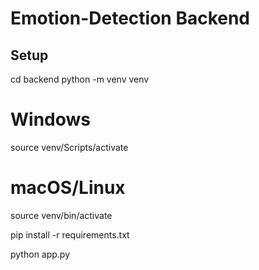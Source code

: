 # Emotion-Detection Backend

## Setup

cd backend
python -m venv venv

# Windows
source venv/Scripts/activate
# macOS/Linux
source venv/bin/activate

pip install -r requirements.txt

python app.py
